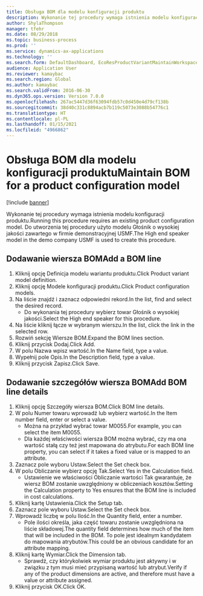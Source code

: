 ```yaml
---
title: Obsługa BOM dla modelu konfiguracji produktu
description: Wykonanie tej procedury wymaga istnienia modelu konfiguracji produktu.
author: ShylaThompson
manager: tfehr
ms.date: 08/29/2018
ms.topic: business-process
ms.prod: ''
ms.service: dynamics-ax-applications
ms.technology: ''
ms.search.form: DefaultDashboard, EcoResProductVariantMaintainWorkspace, PCProductConfigurationModelListPage, PCProductConfigurationModelDetails, PCBOMLineDetails, InventItemIdLookupSimple
audience: Application User
ms.reviewer: kamaybac
ms.search.region: Global
ms.author: kamaybac
ms.search.validFrom: 2016-06-30
ms.dyn365.ops.version: Version 7.0.0
ms.openlocfilehash: 267ac5447d36f63094fdb57c0d450e4d79cf138b
ms.sourcegitcommit: 38d40c331c8894acb7b119c5073e3088b54776c1
ms.translationtype: HT
ms.contentlocale: pl-PL
ms.lasthandoff: 01/15/2021
ms.locfileid: "4966862"
---
```

# <a name="maintain-bom-for-a-product-configuration-model"></a><span data-ttu-id="5480c-103">Obsługa BOM dla modelu konfiguracji produktu</span><span class="sxs-lookup"><span data-stu-id="5480c-103">Maintain BOM for a product configuration model</span></span>

[!include [banner](../../includes/banner.md)]

<span data-ttu-id="5480c-104">Wykonanie tej procedury wymaga istnienia modelu konfiguracji produktu.</span><span class="sxs-lookup"><span data-stu-id="5480c-104">Running this procedure requires an existing product configuration model.</span></span> <span data-ttu-id="5480c-105">Do utworzenia tej procedury użyto modelu Głośnik o wysokiej jakości zawartego w firmie demonstracyjnej USMF.</span><span class="sxs-lookup"><span data-stu-id="5480c-105">The High end speaker model in the demo company USMF is used to create this procedure.</span></span>


## <a name="add-a-bom-line"></a><span data-ttu-id="5480c-106">Dodawanie wiersza BOM</span><span class="sxs-lookup"><span data-stu-id="5480c-106">Add a BOM line</span></span>
1. <span data-ttu-id="5480c-107">Kliknij opcję Definicja modelu wariantu produktu.</span><span class="sxs-lookup"><span data-stu-id="5480c-107">Click Product variant model definition.</span></span>
2. <span data-ttu-id="5480c-108">Kliknij opcję Modele konfiguracji produktu.</span><span class="sxs-lookup"><span data-stu-id="5480c-108">Click Product configuration models.</span></span>
3. <span data-ttu-id="5480c-109">Na liście znajdź i zaznacz odpowiedni rekord.</span><span class="sxs-lookup"><span data-stu-id="5480c-109">In the list, find and select the desired record.</span></span>
    * <span data-ttu-id="5480c-110">Do wykonania tej procedury wybierz towar Głośnik o wysokiej jakości.</span><span class="sxs-lookup"><span data-stu-id="5480c-110">Select the High end speaker for this procedure.</span></span>  
4. <span data-ttu-id="5480c-111">Na liście kliknij łącze w wybranym wierszu.</span><span class="sxs-lookup"><span data-stu-id="5480c-111">In the list, click the link in the selected row.</span></span>
5. <span data-ttu-id="5480c-112">Rozwiń sekcję Wiersze BOM.</span><span class="sxs-lookup"><span data-stu-id="5480c-112">Expand the BOM lines section.</span></span>
6. <span data-ttu-id="5480c-113">Kliknij przycisk Dodaj.</span><span class="sxs-lookup"><span data-stu-id="5480c-113">Click Add.</span></span>
7. <span data-ttu-id="5480c-114">W polu Nazwa wpisz wartość.</span><span class="sxs-lookup"><span data-stu-id="5480c-114">In the Name field, type a value.</span></span>
8. <span data-ttu-id="5480c-115">Wypełnij pole Opis.</span><span class="sxs-lookup"><span data-stu-id="5480c-115">In the Description field, type a value.</span></span>
9. <span data-ttu-id="5480c-116">Kliknij przycisk Zapisz.</span><span class="sxs-lookup"><span data-stu-id="5480c-116">Click Save.</span></span>

## <a name="add-bom-line-details"></a><span data-ttu-id="5480c-117">Dodawanie szczegółów wiersza BOM</span><span class="sxs-lookup"><span data-stu-id="5480c-117">Add BOM line details</span></span>
1. <span data-ttu-id="5480c-118">Kliknij opcję Szczegóły wiersza BOM.</span><span class="sxs-lookup"><span data-stu-id="5480c-118">Click BOM line details.</span></span>
2. <span data-ttu-id="5480c-119">W polu Numer towaru wprowadź lub wybierz wartość.</span><span class="sxs-lookup"><span data-stu-id="5480c-119">In the Item number field, enter or select a value.</span></span>
    * <span data-ttu-id="5480c-120">Można na przykład wybrać towar M0055.</span><span class="sxs-lookup"><span data-stu-id="5480c-120">For example, you can select the item M0055.</span></span>  
    * <span data-ttu-id="5480c-121">Dla każdej właściwości wiersza BOM można wybrać, czy ma ona wartość stałą czy też jest mapowana do atrybutu.</span><span class="sxs-lookup"><span data-stu-id="5480c-121">For each BOM line property, you can select if it takes a fixed value or is mapped to an attribute.</span></span>  
3. <span data-ttu-id="5480c-122">Zaznacz pole wyboru Ustaw.</span><span class="sxs-lookup"><span data-stu-id="5480c-122">Select the Set check box.</span></span>
4. <span data-ttu-id="5480c-123">W polu Obliczanie wybierz opcję Tak.</span><span class="sxs-lookup"><span data-stu-id="5480c-123">Select Yes in the Calculation field.</span></span>
    * <span data-ttu-id="5480c-124">Ustawienie we właściwości Obliczanie wartości Tak gwarantuje, że wiersz BOM zostanie uwzględniony w obliczeniach kosztów.</span><span class="sxs-lookup"><span data-stu-id="5480c-124">Setting the Calculation property to Yes ensures that the BOM line is included in cost calculations.</span></span>  
5. <span data-ttu-id="5480c-125">Kliknij kartę Ustawienia.</span><span class="sxs-lookup"><span data-stu-id="5480c-125">Click the Setup tab.</span></span>
6. <span data-ttu-id="5480c-126">Zaznacz pole wyboru Ustaw.</span><span class="sxs-lookup"><span data-stu-id="5480c-126">Select the Set check box.</span></span>
7. <span data-ttu-id="5480c-127">Wprowadź liczbę w polu Ilość.</span><span class="sxs-lookup"><span data-stu-id="5480c-127">In the Quantity field, enter a number.</span></span>
    * <span data-ttu-id="5480c-128">Pole ilości określa, jaka część towaru zostanie uwzględniona na liście składowej.</span><span class="sxs-lookup"><span data-stu-id="5480c-128">The quantity field determines how much of the item that will be included in the BOM.</span></span> <span data-ttu-id="5480c-129">To pole jest idealnym kandydatem do mapowania atrybutów.</span><span class="sxs-lookup"><span data-stu-id="5480c-129">This could be an obvious candidate for an attribute mapping.</span></span>  
8. <span data-ttu-id="5480c-130">Kliknij kartę Wymiar.</span><span class="sxs-lookup"><span data-stu-id="5480c-130">Click the Dimension tab.</span></span>
    * <span data-ttu-id="5480c-131">Sprawdź, czy którykolwiek wymiar produktu jest aktywny i w związku z tym musi mieć przypisaną wartość lub atrybut.</span><span class="sxs-lookup"><span data-stu-id="5480c-131">Verify if any of the product dimensions are active,  and therefore must have a value or attribute assigned.</span></span>  
9. <span data-ttu-id="5480c-132">Kliknij przycisk OK.</span><span class="sxs-lookup"><span data-stu-id="5480c-132">Click OK.</span></span>

